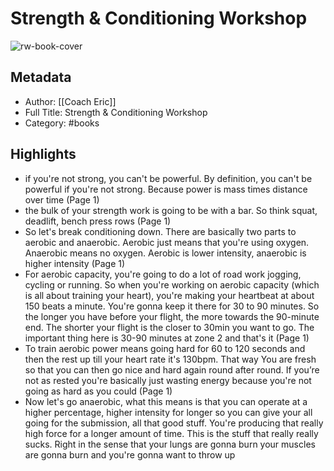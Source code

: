 # Strength & Conditioning Workshop

![rw-book-cover](https://readwise-assets.s3.amazonaws.com/static/images/default-book-icon-9.63dbe834380e.png)

## Metadata
- Author: [[Coach Eric]]
- Full Title: Strength & Conditioning Workshop
- Category: #books

## Highlights
- if you're not strong, you can't be powerful. By definition, you can't be powerful if you're not strong. Because power is mass times distance over time (Page 1)
- the bulk of your strength work is going to be with a bar. So think squat, deadlift, bench press rows (Page 1)
- So let's break conditioning down. There are basically two parts to aerobic and anaerobic. Aerobic just means that you're using oxygen. Anaerobic means no oxygen. Aerobic is lower intensity, anaerobic is higher intensity (Page 1)
- For aerobic capacity, you're going to do a lot of road work jogging, cycling or running. So when you're working on aerobic capacity (which is all about training your heart), you're making your heartbeat at about 150 beats a minute. You're gonna keep it there for 30 to 90 minutes. So the longer you have before your flight, the more towards the 90-minute end. The shorter your flight is the closer to 30min you want to go. The important thing here is 30-90 minutes at zone 2 and that's it (Page 1)
- To train aerobic power means going hard for 60 to 120 seconds and then the rest up till your heart rate it's 130bpm. That way You are fresh so that you can then go nice and hard again round after round. If you’re not as rested you're basically just wasting energy because you're not going as hard as you could (Page 1)
- Now let's go anaerobic, what this means is that you can operate at a higher percentage, higher intensity for longer so you can give your all going for the submission, all that good stuff. You're producing that really high force for a longer amount of time. This is the stuff that really really sucks. Right in the sense that your lungs are gonna burn your muscles are gonna burn and you're gonna want to throw up
